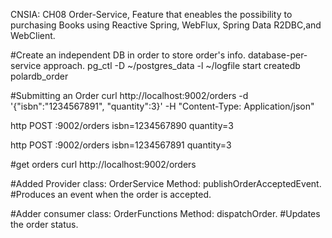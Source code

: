 CNSIA: CH08 Order-Service, Feature that eneables the possibility to purchasing Books using Reactive Spring, WebFlux, Spring Data R2DBC,and WebClient.

#Create an independent DB in order to store order's info. database-per-service approach.
pg_ctl -D ~/postgres_data -l ~/logfile start
createdb polardb_order

#Submitting an Order
curl http://localhost:9002/orders -d '{"isbn":"1234567891", "quantity":3}' -H "Content-Type: Application/json"

http POST :9002/orders isbn=1234567890 quantity=3

http POST :9002/orders isbn=1234567891 quantity=3

#get orders
curl http://localhost:9002/orders

#Added Provider class: OrderService Method: publishOrderAcceptedEvent. 
#Produces an event when the order is accepted.

#Adder consumer class: OrderFunctions Method: dispatchOrder.
#Updates the order status.